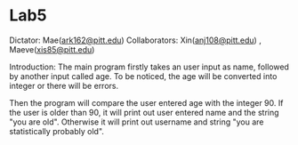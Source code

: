 # Lab5

Dictator: Mae(ark162@pitt.edu)
Collaborators: Xin(anj108@pitt.edu) , Maeve(xis85@pitt.edu)

Introduction:
The main program firstly takes an user input as name, followed by another input called age. To be noticed, the age will be converted into integer or there will be errors.

Then the program will compare the user entered age with the integer 90. If the user is older than 90, it will print out user entered name and the string "you are old". Otherwise it will print out username and string "you are statistically probably old".
